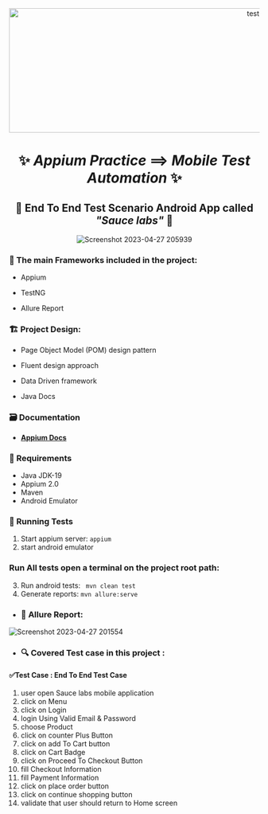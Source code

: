 <div align="center">
 <img  src="https://user-images.githubusercontent.com/68038931/234968537-984dcbb2-4a3f-40e5-a6f4-3bbc7084beb1.gif" alt="test-light" width="1000" height="250" />

 
 # ✨ *Appium Practice* ==> *Mobile* *Test Automation* ✨
## 📱   End To End Test Scenario Android App called *"Sauce labs"*  📱


 ![Screenshot 2023-04-27 205939](https://user-images.githubusercontent.com/68038931/234965123-d83a5fa8-bd9f-46ab-9d32-2ecfb7d25387.png) 
 </div>
 
 ### 📝 The main Frameworks included in the project:

 * Appium
 
 * TestNG
 
 * Allure Report
 
 ### 🏗️ Project Design:

 * Page Object Model (POM) design pattern
 
 * Fluent design approach
 
 * Data Driven framework
 
 * Java Docs
 
 ### 🗃️ Documentation
* **[Appium Docs](http://appium.io/docs/en/2.0/quickstart/)**
 
 ### 🚧 Requirements

* Java JDK-19 
* Appium 2.0
* Maven
* Android Emulator 

 ### 🚀 Running Tests

1. Start appium server: `appium` 
2. start android emulator
### Run All tests open a terminal on the project root path:
3. Run android tests:
` mvn clean test` 
4. Generate reports:
`mvn allure:serve`





-  ### 📄 Allure Report: 
 
![Screenshot 2023-04-27 201554](https://user-images.githubusercontent.com/68038931/234966221-17ad844d-92af-43e3-96d6-ec328ad964ba.png)


 
 - ### 🔍️ Covered Test case in this project :
#### ✅Test Case : End To End Test Case
1.  user open Sauce labs mobile application
2. click on Menu
3. click on Login
4. login Using Valid Email & Password
5. choose Product
6. click on counter Plus Button
7. click on add To Cart button
8. click on Cart Badge
9. click on Proceed To Checkout Button
10. fill Checkout Information
11. fill Payment Information
12. click on place order button
13. click on continue shopping button
14. validate that user should return to Home screen




 
 







 

